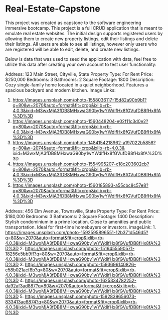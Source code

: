 # Real-Estate-Capstone
This project was created as capstone to the software engineering immersive bootcamp. This project is a full CRUD application that is meant to emulate real estate websites. The initial design supports registered users by allowing them to create new property listings, edit their listings and delete their listings. All users are able to see all listings, however only users who are registered will be able to edit, delete, and create new listings. 

Below is data that was used to seed the application with data, feel free to utilize this data after creating your own account to test user functionality: 

Address: 123 Main Street, Cityville, State
Property Type: For Rent
Price: $250,000
Bedrooms: 3
Bathrooms: 2
Square Footage: 1800
Description: Cozy single-family home located in a quiet neighborhood. Features a spacious backyard and modern kitchen. 
Image Links:
1. https://images.unsplash.com/photo-1558036117-15d82a90b9b1?q=80&w=2070&auto=format&fit=crop&ixlib=rb-4.0.3&ixid=M3wxMjA3fDB8MHxwaG90by1wYWdlfHx8fGVufDB8fHx8fA%3D%3D
2. https://images.unsplash.com/photo-1560448204-e02f11c3d0e2?q=80&w=2070&auto=format&fit=crop&ixlib=rb-4.0.3&ixid=M3wxMjA3fDB8MHxwaG90by1wYWdlfHx8fGVufDB8fHx8fA%3D%3D
3. https://images.unsplash.com/photo-1484154218962-a197022b5858?q=80&w=2074&auto=format&fit=crop&ixlib=rb-4.0.3& ixid=M3wxMjA3fDB8MHxwaG90by1wYWdlfHx8fGVufDB8fHx8fA%3D%3D 
4. https://images.unsplash.com/photo-1554995207-c18c203602cb?q=80&w=2070&auto=format&fit=crop&ixlib=rb-4.0.3&ixid=M3wxMjA3fDB8MHxwaG90by1wYWdlfHx8fGVufDB8fHx8fA%3D%3D 
5. https://images.unsplash.com/photo-1560185893-a55cbc8c57e8?q=80&w=2070&auto=format&fit=crop&ixlib=rb-4.0.3&ixid=M3wxMjA3fDB8MHxwaG90by1wYWdlfHx8fGVufDB8fHx8fA%3D%3D 

Address: 456 Elm Avenue, Townsville, State
Property Type: For Rent
Price: $180,000
Bedrooms: 3
Bathrooms: 2
Square Footage: 1400
Description: Stylish condominium in a prime location. Close to amenities and public transportation. Ideal for first-time homebuyers or investors.
imageLink: 1. https://images.unsplash.com/photo-1592595896551-12b371d546d5?q=80&w=2070&auto=format&fit=crop&ixlib=rb-4.0.3&ixid=M3wxMjA3fDB8MHxwaG90by1wYWdlfHx8fGVufDB8fHx8fA%3D%3D 
2. https://images.unsplash.com/photo-1516455590571-18256e5bb9ff?q=80&w=2070&auto=format&fit=crop&ixlib=rb-4.0.3&ixid=M3wxMjA3fDB8MHxwaG90by1wYWdlfHx8fGVufDB8fHx8fA%3D%3D 
3. https://images.unsplash.com/photo-1593696140826-c58b021acf8b?q=80&w=2070&auto=format&fit=crop&ixlib=rb-4.0.3&ixid=M3wxMjA3fDB8MHxwaG90by1wYWdlfHx8fGVufDB8fHx8fA%3D%3D 
4. https://images.unsplash.com/photo-1625334782252-da92af3ad887?q=80&w=2070&auto=format&fit=crop&ixlib=rb-4.0.3&ixid=M3wxMjA3fDB8MHxwaG90by1wYWdlfHx8fGVufDB8fHx8fA%3D%3D 
5. https://images.unsplash.com/photo-1592839656073-833413ae8874?q=80&w=2070&auto=format&fit=crop&ixlib=rb-4.0.3&ixid=M3wxMjA3fDB8MHxwaG90by1wYWdlfHx8fGVufDB8fHx8fA%3D%3D
